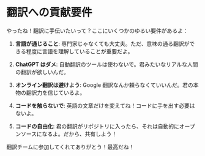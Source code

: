 # 翻訳への貢献要件

やったね！翻訳に手伝いたいって？ここにいくつかのゆるい要件があるよ：

1. **言語が通じること**: 専門家じゃなくても大丈夫。ただ、意味の通る翻訳ができる程度に言語を理解していることが重要だよ。

2. **ChatGPT はダメ**: 自動翻訳のツールは使わないで。君みたいなリアルな人間の翻訳が欲しいんだ。

3. **オンライン翻訳は避けよう**: Google 翻訳なんか頼らなくていいんだ。君の本物の翻訳力を信じているよ。

4. **コードを触らないで**: 英語の文章だけを変えてね！コードに手を出す必要はないよ。

5. **コードの自由化**: 君の翻訳がリポジトリに入ったら、それは自動的にオープンソースになるよ。だから、共有しよう！

翻訳チームに参加してくれてありがとう！最高だね！
